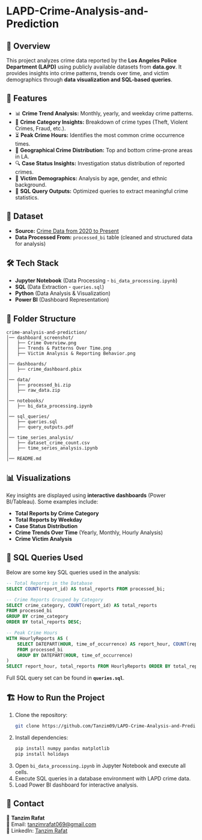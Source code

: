 # LAPD-Crime-Analysis-and-Prediction

## 📌 Overview

This project analyzes crime data reported by the **Los Angeles Police Department (LAPD)** using publicly available datasets from **data.gov**. It provides insights into crime patterns, trends over time, and victim demographics through **data visualization and SQL-based queries**.

## 🚀 Features

- 📊 **Crime Trend Analysis:** Monthly, yearly, and weekday crime patterns.
- 📌 **Crime Category Insights:** Breakdown of crime types (Theft, Violent Crimes, Fraud, etc.).
- ⏳ **Peak Crime Hours:** Identifies the most common crime occurrence times.
- 📍 **Geographical Crime Distribution:** Top and bottom crime-prone areas in LA.
- 🔍 **Case Status Insights:** Investigation status distribution of reported crimes.
- 👥 **Victim Demographics:** Analysis by age, gender, and ethnic background.
- 📄 **SQL Query Outputs:** Optimized queries to extract meaningful crime statistics.

## 📂 Dataset

- **Source:** [Crime Data from 2020 to Present](https://catalog.data.gov/dataset/crime-data-from-2020-to-present)
- **Data Processed From:** `processed_bi` table (cleaned and structured data for analysis)

## 🛠️ Tech Stack

- **Jupyter Notebook** (Data Processing - `bi_data_processing.ipynb`)
- **SQL** (Data Extraction - `queries.sql`)
- **Python** (Data Analysis & Visualization)
- **Power BI** (Dashboard Representation)

## 📂 Folder Structure

```
crime-analysis-and-prediction/
│── dashboard_screenshot/
│   ├── Crime Overview.png
│   ├── Trends & Patterns Over Time.png
│   ├── Victim Analysis & Reporting Behavior.png
│
│── dashboards/
│   ├── crime_dashboard.pbix
│
│── data/
│   ├── processed_bi.zip
│   ├── raw_data.zip
│
│── notebooks/
│   ├── bi_data_processing.ipynb
│
│── sql_queries/
│   ├── queries.sql
│   ├── query_outputs.pdf
│
│── time_series_analysis/
│   ├── dataset_crime_count.csv
│   ├── time_series_analysis.ipynb
│
│── README.md
```

## 📊 Visualizations

Key insights are displayed using **interactive dashboards** (Power BI/Tableau). Some examples include:

- **Total Reports by Crime Category**
- **Total Reports by Weekday**
- **Case Status Distribution**
- **Crime Trends Over Time** (Yearly, Monthly, Hourly Analysis)
- **Crime Victim Analysis**

## 📌 SQL Queries Used

Below are some key SQL queries used in the analysis:

```sql
-- Total Reports in the Database
SELECT COUNT(report_id) AS total_reports FROM processed_bi;

-- Crime Reports Grouped by Category
SELECT crime_category, COUNT(report_id) AS total_reports
FROM processed_bi
GROUP BY crime_category
ORDER BY total_reports DESC;

-- Peak Crime Hours
WITH HourlyReports AS (
    SELECT DATEPART(HOUR, time_of_occurrence) AS report_hour, COUNT(report_id) AS total_reports
    FROM processed_bi
    GROUP BY DATEPART(HOUR, time_of_occurrence)
)
SELECT report_hour, total_reports FROM HourlyReports ORDER BY total_reports DESC;
```

Full SQL query set can be found in **`queries.sql`**.

## 🏗️ How to Run the Project

1. Clone the repository:
   ```bash
   git clone https://github.com/Tanzim09/LAPD-Crime-Analysis-and-Prediction.git
   ```
2. Install dependencies:
   ```bash
   pip install numpy pandas matplotlib
   pip install holidays
   ```
3. Open `bi_data_processing.ipynb` in Jupyter Notebook and execute all cells.
4. Execute SQL queries in a database environment with LAPD crime data.
5. Load Power BI dashboard for interactive analysis.

## 📧 Contact

👤 **Tanzim Rafat**  
📧 Email: [tanzimrafat069@gmail.com](mailto:tanzimrafat069@gmail.com)  
🔗 LinkedIn: [Tanzim Rafat](https://www.linkedin.com/in/tanzimrafat/)
